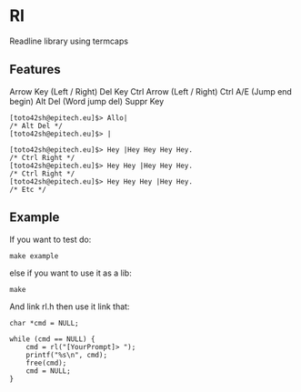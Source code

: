 # Rl
Readline library using termcaps

## Features
Arrow Key  (Left / Right)
Del Key
Ctrl Arrow (Left / Right)
Ctrl A/E   (Jump end begin)
Alt Del    (Word jump del)
Suppr Key
    
    [toto42sh@epitech.eu]$> Allo|
    /* Alt Del */
    [toto42sh@epitech.eu]$> |
    
    [toto42sh@epitech.eu]$> Hey |Hey Hey Hey Hey.
    /* Ctrl Right */
    [toto42sh@epitech.eu]$> Hey Hey |Hey Hey Hey.
    /* Ctrl Right */
    [toto42sh@epitech.eu]$> Hey Hey Hey |Hey Hey.
    /* Etc */
    
## Example
If you want to test do:

    make example

else if you want to use it as a lib:

    make
   
And link rl.h then use it link that:

    char *cmd = NULL;
    
    while (cmd == NULL) {
        cmd = rl("[YourPrompt]> ");
        printf("%s\n", cmd);
        free(cmd);
        cmd = NULL;
    }
